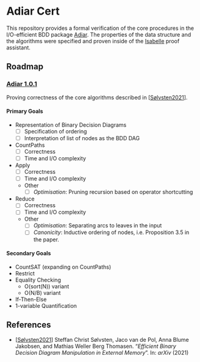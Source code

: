 # Adiar Cert

This repository provides a formal verification of the core procedures in the
I/O-efficient BDD package [Adiar](https://github.com/SSoelvsten/adiar). The
properties of the data structure and the algorithms were specified and proven
inside of the [Isabelle](https://isabelle.in.tum.de/) proof assistant.

## Roadmap

### [Adiar 1.0.1](https://github.com/SSoelvsten/adiar/releases/tag/v1.0.1)

Proving correctness of the core algorithms described in
[[Sølvsten2021](#references)].

#### Primary Goals

- Representation of Binary Decision Diagrams
  - [ ] Specification of ordering
  - [ ] Interpretation of list of nodes as the BDD DAG
- CountPaths
  - [ ] Correctness
  - [ ] Time and I/O complexity
- Apply
  - [ ] Correctness
  - [ ] Time and I/O complexity
  - Other
    - [ ] _Optimisation_: Pruning recursion based on operator shortcutting
- Reduce
  - [ ] Correctness
  - [ ] Time and I/O complexity
  - Other
    - [ ] _Optimisation_: Separating arcs to leaves in the input
    - [ ] _Canonicity_: Inductive ordering of nodes, i.e. Proposition 3.5 in the paper.

#### Secondary Goals

- CountSAT (expanding on CountPaths)
- Restrict
- Equality Checking
  - O(sort(N)) variant
  - O(N/B) variant
- If-Then-Else
- 1-variable Quantification

## References

- [[Sølvsten2021](https://arxiv.org/abs/2104.12101)]
  Steffan Christ Sølvsten, Jaco van de Pol, Anna Blume Jakobsen, and Mathias
  Weller Berg Thomasen. “_Efficient Binary Decision Diagram Manipulation in
  External Memory_”. In: _arXiv_ (2021)
